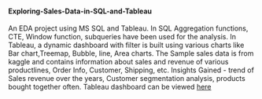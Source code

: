 #### Exploring-Sales-Data-in-SQL-and-Tableau
An EDA project using MS SQL and Tableau. In SQL Aggregation functions, CTE, Window function, subqueries have been used for the analysis. In Tableau, a dynamic dashboard with filter 
is built using various charts like Bar chart,Treemap, Bubble, line, Area charts.
The Sample sales data is from kaggle and contains information about sales and revenue of various productlines, Order Info, Customer, Shipping, etc.
Insights Gained - trend of Sales revenue over the years, Customer segmentation analysis, products bought together often. 
Tableau dashboard can be viewed <a href="https://public.tableau.com/app/profile/swarna/viz/Sales_Dashboard_16563913624360/SalesDashboard?publish=yes" target="_blank">here</a>
